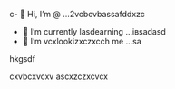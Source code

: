 c- 👋 Hi, I’m @ ...2vcbcvbassafddxzc
- 🌱 I’m currently lasdearning ...івsadasd
- 💞️ I’m vcxlookizxczxcch me ...sa
<!---sdascxzcvx
yakunovichshilo/ysfdsfdakunodsffdvafdaradss on your GitHub profile.sad
You can click the Preview link afgto tadaadske a look at your asdchanges.xczxc
--->hkgsdf
cxvbcxvcxv
ascxzczxcvcx

